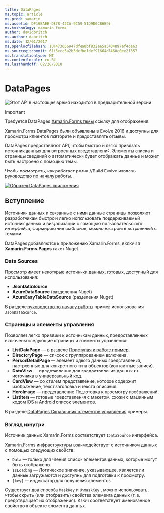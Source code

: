 ```yaml
---
title: DataPages
ms.topic: article
ms.prod: xamarin
ms.assetid: DF16EAEE-DB78-42CA-9C59-51D9D6CB6B95
ms.technology: xamarin-forms
author: davidbritch
ms.author: dabritch
ms.date: 12/01/2017
ms.openlocfilehash: 10c473656947dfea8bf832ae5a5704897ef4ce63
ms.sourcegitcommit: 61f5ecc5a2b5dcfbefdef91664d7460c0ee2f357
ms.translationtype: MT
ms.contentlocale: ru-RU
ms.lasthandoff: 02/28/2018
---
```

# <a name="datapages"></a>DataPages

![](~/media/shared/preview.png "Этот API в настоящее время находится в предварительной версии")

> [!IMPORTANT]
> Требуется DataPages [Xamarin.Forms темы](~/xamarin-forms/user-interface/themes/index.md) ссылку для отображения.

Xamarin.Forms DataPages были объявлены в Evolve 2016 и доступны для просмотра клиентов повторите и предоставлять отзывы.

DataPages предоставляют API, чтобы быстро и легко привязать источник данных для встроенных представлений. Элементы списка и страницы сведений о автоматически будет отображать данные и может быть настроено с помощью темы.

Чтобы посмотреть, как работает ролик //Build Evolve извлечь [руководство по началу работы](get-started.md).

[ ![](images/demo-sml.png "Образец DataPages приложения")](images/demo.png "DataPages примера приложения")

## <a name="introduction"></a>Вступление

Источники данных и связанные с ними данные страницы позволяют разработчикам быстро и легко использовать поддерживаемый источник данных и визуализации с помощью пользовательского интерфейса, формирование шаблонов, можно настроить встроенный с темами.

DataPages добавляются к приложению Xamarin.Forms, включая **Xamarin.Forms.Pages** пакет Nuget.

### <a name="data-sources"></a>Data Sources

Просмотр имеет некоторые источники данных, готовых, доступный для использования:

* **JsonDataSource**
* **AzureDataSource** (разделения Nuget)
* **AzureEasyTableDataSource** (разделения Nuget)

В разделе [руководство по началу работы](get-started.md) пример использования `JsonDataSource`.


### <a name="pages--controls"></a>Страницы и элементы управления

Позволяет легко привязки к источникам данных, предоставленных включены следующие страницы и элементы управления:

* **ListDataPage** — в разделе [Приступая к работе пример](get-started.md).
* **DirectoryPage** — список с группированием включена.
* **PersonDetailPage** — элемент одного данных представления, настроенные для конкретного типа объектов (контактные записи).
* **DataView** — представление для предоставления данных из источника в универсальный код.
* **CardView** — со стилем представление, которое содержит изображение, текст заголовка и текста описания.
* **HeroImage** — представление Подготовка к просмотру изображений.
* **ListItem** — готовые представления с макетом, схожи с машинным кодом iOS и Android список элементов.

В разделе [DataPages Справочник элементов управления](controls.md) примеры.



### <a name="under-the-hood"></a>Взгляд изнутри

Источник данных Xamarin.Forms соответствует `IDataSource` интерфейса.

Xamarin.Forms инфраструктуры взаимодействует с источником данных с помощью следующих свойств:

* `Data` — только для чтения список элементов данных, которые могут быть отображены.
* `IsLoading` — Логическое значение, указывающее, является ли данные загружаются и доступны для подготовки к просмотру.
* `[key]` — индексатор для получения элементов.

Существует два способа `MaskKey` и `UnmaskKey` , можно использовать, чтобы скрыть (или отобразить) свойства элемента данных (т. е. предотвращает их отображения).
Ключ соответствует именованное свойство в объекте элемента данных.

